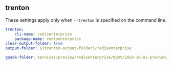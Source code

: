 
## trenton

These settings apply only when `--trenton` is specified on the command line.

``` yaml $(trenton)
trenton:
    cli-name: redisenterprise
    package-name: redisenterprise
clear-output-folder: true
output-folder: $(trenton-output-folder)/redisenterprise
```

```yaml $(tag) == 'package-2020-10-01-preview' && $(trenton)
gosdk-folder: services/preview/redisenterprise/mgmt/2020-10-01-preview/redisenterprise
```
